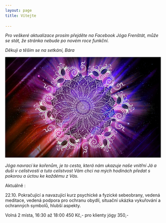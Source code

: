 ```yaml
---
layout: page
title: Vítejte

---
```

_Pro veškeré aktualizace prosím přejděte na Facebook Jóga Frenštát, může se stát, že stránka nebude po novém roce funkční._

_Děkuji a těším se na setkání, Bára_

![](/uploads/475a86c222a27e6637707ee65bb69f2d.jpg)

_Jóga navrací ke kořenům, je to cesta, která nám ukazuje naše vnitřní Já a duši v celistvosti a tuto celistvost Vám chci na mých hodinách předat s pokorou a úctou ke každému z Vás._

Aktuálně :

22\.10. Pokračující a navazující kurz psychické a fyzické sebeobrany, vedená meditace, vedená podpora pro ochranu obydlí, situační ukázka vykuřování a ochranných symbolů, hlubší aspekty.

Volná 2 místa, 16:30 až 18:00 450 Kč,- pro klienty jógy 350,-